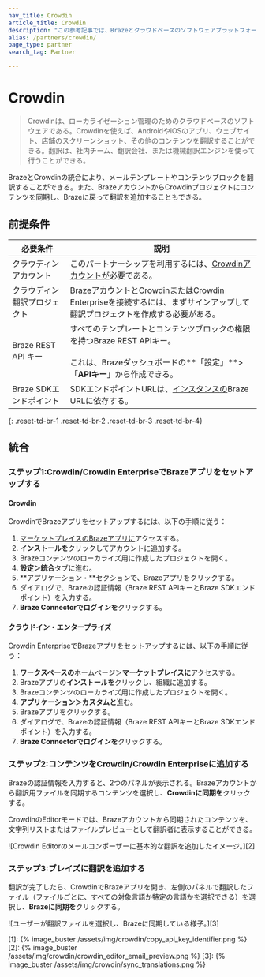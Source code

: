 ```yaml
---
nav_title: Crowdin
article_title: Crowdin
description: "この参考記事では、BrazeとクラウドベースのソフトウェアプラットフォームであるCrowdinのパートナーシップについて概説している。"
alias: /partners/crowdin/
page_type: partner
search_tag: Partner

---
```


# Crowdin

> Crowdinは、ローカライゼーション管理のためのクラウドベースのソフトウェアである。Crowdinを使えば、AndroidやiOSのアプリ、ウェブサイト、店舗のスクリーンショット、その他のコンテンツを翻訳することができる。翻訳は、社内チーム、翻訳会社、または機械翻訳エンジンを使って行うことができる。

BrazeとCrowdinの統合により、メールテンプレートやコンテンツブロックを翻訳することができる。また、BrazeアカウントからCrowdinプロジェクトにコンテンツを同期し、Brazeに戻って翻訳を追加することもできる。

## 前提条件

| 必要条件| 説明|
| ---| ---|
| クラウディンアカウント | このパートナーシップを利用するには、[Crowdinアカウントが](https://accounts.crowdin.com/register)必要である。 |
| クラウディン翻訳プロジェクト | BrazeアカウントとCrowdinまたはCrowdin Enterpriseを接続するには、まずサインアップして翻訳プロジェクトを作成する必要がある。 |
| Braze REST API キー | すべてのテンプレートとコンテンツブロックの権限を持つBraze REST APIキー。<br><br> これは、Brazeダッシュボードの**「設定」**>「**APIキー**」から作成できる。 |
| Braze SDKエンドポイント | SDKエンドポイントURLは、[インスタンスの]({{site.baseurl}}/api/basics/#endpoints)Braze URLに依存する。 |
{: .reset-td-br-1 .reset-td-br-2 .reset-td-br-3  .reset-td-br-4}

## 統合

### ステップ1:Crowdin/Crowdin EnterpriseでBrazeアプリをセットアップする

#### Crowdin
CrowdinでBrazeアプリをセットアップするには、以下の手順に従う：

1. [マーケットプレイスのBrazeアプリに](https://store.crowdin.com/braze-app)アクセスする。
2. **インストールを**クリックしてアカウントに追加する。
3. Brazeコンテンツのローカライズ用に作成したプロジェクトを開く。
4. **設定＞統合**タブに進む。
5. **アプリケーション・**セクションで、Brazeアプリをクリックする。
6. ダイアログで、Brazeの認証情報（Braze REST APIキーとBraze SDKエンドポイント）を入力する。
7. **Braze Connectorでログインを**クリックする。 

#### クラウドイン・エンタープライズ
Crowdin EnterpriseでBrazeアプリをセットアップするには、以下の手順に従う：

1. **ワークスペースの**ホームページ＞**マーケットプレイスに**アクセスする。
2. Brazeアプリの**インストールを**クリックし、組織に追加する。
3. Brazeコンテンツのローカライズ用に作成したプロジェクトを開く。
4. **アプリケーション＞カスタムと**進む。
5. Brazeアプリをクリックする。
6. ダイアログで、Brazeの認証情報（Braze REST APIキーとBraze SDKエンドポイント）を入力する。
7. **Braze Connectorでログインを**クリックする。

### ステップ2:コンテンツをCrowdin/Crowdin Enterpriseに追加する

Brazeの認証情報を入力すると、2つのパネルが表示される。Brazeアカウントから翻訳用ファイルを同期するコンテンツを選択し、**Crowdinに同期を**クリックする。

CrowdinのEditorモードでは、Brazeアカウントから同期されたコンテンツを、文字列リストまたはファイルプレビューとして翻訳者に表示することができる。

![Crowdin Editorのメールコンポーザーに基本的な翻訳を追加したイメージ。][2]

### ステップ3:ブレイズに翻訳を追加する

翻訳が完了したら、CrowdinでBrazeアプリを開き、左側のパネルで翻訳したファイル（ファイルごとに、すべての対象言語か特定の言語かを選択できる）を選択し、**Brazeに同期を**クリックする。

![ユーザーが翻訳ファイルを選択し、Brazeに同期している様子。][3]

[1]: {% image_buster /assets/img/crowdin/copy_api_key_identifier.png %}
[2]: {% image_buster /assets/img/crowdin/crowdin_editor_email_preview.png %}
[3]: {% image_buster /assets/img/crowdin/sync_translations.png %}
